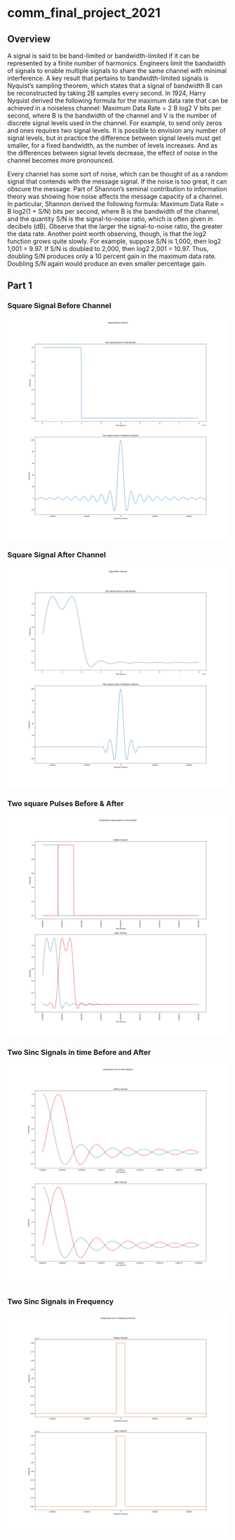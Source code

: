 # comm_final_project_2021

## Overview 
A signal is said to be band-limited or bandwidth-limited if it can be represented by a finite number of harmonics. Engineers limit the bandwidth of signals to enable multiple signals to share the same channel with minimal interference. A key result that pertains to bandwidth-limited signals is Nyquist’s sampling theorem, which states that a signal of bandwidth B can be reconstructed by taking 2B samples every second. In 1924, Harry Nyquist derived the following formula for the maximum data rate that can be achieved in a noiseless channel:
Maximum Data Rate = 2 B log2 V bits per second,
where B is the bandwidth of the channel and V is the number of discrete signal levels used in the channel. For example, to send only zeros and ones requires two signal levels. It is possible to envision any number of signal levels, but in practice the difference between signal levels must get smaller, for a fixed bandwidth, as the number of levels increases. And as the differences between signal levels decrease, the effect of noise in the channel becomes more pronounced.

Every channel has some sort of noise, which can be thought of as a random signal that contends with the message signal. If the noise is too great, it can obscure the message. Part of Shannon’s seminal contribution to information theory was showing how noise affects the message capacity of a channel. In particular, Shannon derived the following formula:
Maximum Data Rate = B log2(1 + S/N) bits per second,
where B is the bandwidth of the channel, and the quantity S/N is the signal-to-noise ratio, which is often given in decibels (dB). Observe that the larger the signal-to-noise ratio, the greater the data rate. Another point worth observing, though, is that the log2 function grows quite slowly. For example, suppose S/N is 1,000, then log2 1,001 = 9.97. If S/N is doubled to 2,000, then log2 2,001 = 10.97. Thus, doubling S/N produces only a 10 percent gain in the maximum data rate. Doubling S/N again would produce an even smaller percentage gain.


## Part 1
### Square Signal Before Channel 
![square pulse before channel time & freq](https://github.com/bely66/comm_final_project_2021/blob/master/square_before_channel.png)

### Square Signal After Channel 
![](https://github.com/bely66/comm_final_project_2021/blob/master/square_after_channel.png)

### Two square Pulses Before & After
![](https://github.com/bely66/comm_final_project_2021/blob/master/two_squares_before_after.png)

### Two Sinc Signals in time Before and After
![](https://github.com/bely66/comm_final_project_2021/blob/master/consecutive_sinc_before_after_time.png)

### Two Sinc Signals in Frequency
![](https://github.com/bely66/comm_final_project_2021/blob/master/consecutive_sinc_before_after_freq.png)
